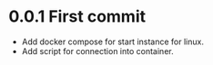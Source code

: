 



# 0.0.1 First commit
- Add docker compose for start instance for linux.
- Add script for connection into container. 
